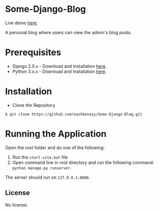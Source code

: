 # Some-Django-Blog
Live demo [here](https://some-coding-blog.herokuapp.com).

A personal blog where users can view the admin's blog posts.
# Prerequisites
- Django 2.0.x - Download and Installation [here](https://www.djangoproject.com/download/).
- Python 3.x.x - Download and Installation [here](https://www.python.org/downloads/).
# Installation
- Clone the Repository
```
$ git clone https://github.com/nashkenazy/Some-Django-Blog.git
```
# Running the Application
Open the root folder and do one of the following:
1. Run the `start-site.bat` file
2. Open command line in root directory and run the following command: `python manage.py runserver`.

The server should run on `127.0.0.1:8000`.
## License
No license.

